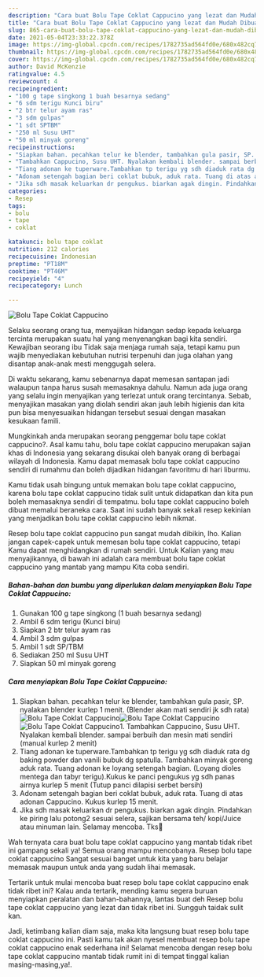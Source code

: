 ```yaml
---
description: "Cara buat Bolu Tape Coklat Cappucino yang lezat dan Mudah Dibuat"
title: "Cara buat Bolu Tape Coklat Cappucino yang lezat dan Mudah Dibuat"
slug: 865-cara-buat-bolu-tape-coklat-cappucino-yang-lezat-dan-mudah-dibuat
date: 2021-05-04T23:33:22.378Z
image: https://img-global.cpcdn.com/recipes/1782735ad564fd0e/680x482cq70/bolu-tape-coklat-cappucino-foto-resep-utama.jpg
thumbnail: https://img-global.cpcdn.com/recipes/1782735ad564fd0e/680x482cq70/bolu-tape-coklat-cappucino-foto-resep-utama.jpg
cover: https://img-global.cpcdn.com/recipes/1782735ad564fd0e/680x482cq70/bolu-tape-coklat-cappucino-foto-resep-utama.jpg
author: David McKenzie
ratingvalue: 4.5
reviewcount: 4
recipeingredient:
- "100 g tape singkong 1 buah besarnya sedang"
- "6 sdm terigu Kunci biru"
- "2 btr telur ayam ras"
- "3 sdm gulpas"
- "1 sdt SPTBM"
- "250 ml Susu UHT"
- "50 ml minyak goreng"
recipeinstructions:
- "Siapkan bahan. pecahkan telur ke blender, tambahkan gula pasir, SP. nyalakan blender kurlep 1 menit. (Blender akan mati sendiri jk sdh rata)"
- "Tambahkan Cappucino, Susu UHT. Nyalakan kembali blender. sampai berbuih dan mesin mati sendiri (manual kurlep 2 menit)"
- "Tiang adonan ke tuperware.Tambahkan tp terigu yg sdh diaduk rata dg baking powder dan vanili bubuk dg spatulla. Tambahkan minyak goreng aduk rata. Tuang adonan ke loyang setengah bagian. (Loyang dioles mentega dan tabyr terigu).Kukus ke panci pengukus yg sdh panas airnya kurlep 5 menit (Tutup panci dilapisi serbet bersih)"
- "Adonam setengah bagian beri coklat bubuk, aduk rata. Tuang di atas adonan Cappucino. Kukus kurlep 15 menit."
- "Jika sdh masak keluarkan dr pengukus. biarkan agak dingin. Pindahkan ke piring lalu potong2 sesuai selera, sajikan bersama teh/ kopi/Juice atau minuman lain. Selamay mencoba. Tks🙏"
categories:
- Resep
tags:
- bolu
- tape
- coklat

katakunci: bolu tape coklat 
nutrition: 212 calories
recipecuisine: Indonesian
preptime: "PT18M"
cooktime: "PT46M"
recipeyield: "4"
recipecategory: Lunch

---
```



![Bolu Tape Coklat Cappucino](https://img-global.cpcdn.com/recipes/1782735ad564fd0e/680x482cq70/bolu-tape-coklat-cappucino-foto-resep-utama.jpg)

Selaku seorang orang tua, menyajikan hidangan sedap kepada keluarga tercinta merupakan suatu hal yang menyenangkan bagi kita sendiri. Kewajiban seorang ibu Tidak saja menjaga rumah saja, tetapi kamu pun wajib menyediakan kebutuhan nutrisi terpenuhi dan juga olahan yang disantap anak-anak mesti menggugah selera.

Di waktu  sekarang, kamu sebenarnya dapat memesan santapan jadi walaupun tanpa harus susah memasaknya dahulu. Namun ada juga orang yang selalu ingin menyajikan yang terlezat untuk orang tercintanya. Sebab, menyajikan masakan yang diolah sendiri akan jauh lebih higienis dan kita pun bisa menyesuaikan hidangan tersebut sesuai dengan masakan kesukaan famili. 



Mungkinkah anda merupakan seorang penggemar bolu tape coklat cappucino?. Asal kamu tahu, bolu tape coklat cappucino merupakan sajian khas di Indonesia yang sekarang disukai oleh banyak orang di berbagai wilayah di Indonesia. Kamu dapat memasak bolu tape coklat cappucino sendiri di rumahmu dan boleh dijadikan hidangan favoritmu di hari liburmu.

Kamu tidak usah bingung untuk memakan bolu tape coklat cappucino, karena bolu tape coklat cappucino tidak sulit untuk didapatkan dan kita pun boleh memasaknya sendiri di tempatmu. bolu tape coklat cappucino boleh dibuat memalui beraneka cara. Saat ini sudah banyak sekali resep kekinian yang menjadikan bolu tape coklat cappucino lebih nikmat.

Resep bolu tape coklat cappucino pun sangat mudah dibikin, lho. Kalian jangan capek-capek untuk memesan bolu tape coklat cappucino, tetapi Kamu dapat menghidangkan di rumah sendiri. Untuk Kalian yang mau menyajikannya, di bawah ini adalah cara membuat bolu tape coklat cappucino yang mantab yang mampu Kita coba sendiri.

<!--inarticleads1-->

##### Bahan-bahan dan bumbu yang diperlukan dalam menyiapkan Bolu Tape Coklat Cappucino:

1. Gunakan 100 g tape singkong (1 buah besarnya sedang)
1. Ambil 6 sdm terigu (Kunci biru)
1. Siapkan 2 btr telur ayam ras
1. Ambil 3 sdm gulpas
1. Ambil 1 sdt SP/TBM
1. Sediakan 250 ml Susu UHT
1. Siapkan 50 ml minyak goreng




<!--inarticleads2-->

##### Cara menyiapkan Bolu Tape Coklat Cappucino:

1. Siapkan bahan. pecahkan telur ke blender, tambahkan gula pasir, SP. nyalakan blender kurlep 1 menit. (Blender akan mati sendiri jk sdh rata)
<img src="https://img-global.cpcdn.com/steps/7cac33e40ba7a28c/160x128cq70/bolu-tape-coklat-cappucino-langkah-memasak-1-foto.jpg" alt="Bolu Tape Coklat Cappucino"><img src="https://img-global.cpcdn.com/steps/3f552fcbdbd7c56f/160x128cq70/bolu-tape-coklat-cappucino-langkah-memasak-1-foto.jpg" alt="Bolu Tape Coklat Cappucino"><img src="https://img-global.cpcdn.com/steps/fb689810d4288ab2/160x128cq70/bolu-tape-coklat-cappucino-langkah-memasak-1-foto.jpg" alt="Bolu Tape Coklat Cappucino">1. Tambahkan Cappucino, Susu UHT. Nyalakan kembali blender. sampai berbuih dan mesin mati sendiri (manual kurlep 2 menit)
1. Tiang adonan ke tuperware.Tambahkan tp terigu yg sdh diaduk rata dg baking powder dan vanili bubuk dg spatulla. Tambahkan minyak goreng aduk rata. Tuang adonan ke loyang setengah bagian. (Loyang dioles mentega dan tabyr terigu).Kukus ke panci pengukus yg sdh panas airnya kurlep 5 menit (Tutup panci dilapisi serbet bersih)
1. Adonam setengah bagian beri coklat bubuk, aduk rata. Tuang di atas adonan Cappucino. Kukus kurlep 15 menit.
1. Jika sdh masak keluarkan dr pengukus. biarkan agak dingin. Pindahkan ke piring lalu potong2 sesuai selera, sajikan bersama teh/ kopi/Juice atau minuman lain. Selamay mencoba. Tks🙏




Wah ternyata cara buat bolu tape coklat cappucino yang mantab tidak ribet ini gampang sekali ya! Semua orang mampu mencobanya. Resep bolu tape coklat cappucino Sangat sesuai banget untuk kita yang baru belajar memasak maupun untuk anda yang sudah lihai memasak.

Tertarik untuk mulai mencoba buat resep bolu tape coklat cappucino enak tidak ribet ini? Kalau anda tertarik, mending kamu segera buruan menyiapkan peralatan dan bahan-bahannya, lantas buat deh Resep bolu tape coklat cappucino yang lezat dan tidak ribet ini. Sungguh taidak sulit kan. 

Jadi, ketimbang kalian diam saja, maka kita langsung buat resep bolu tape coklat cappucino ini. Pasti kamu tak akan nyesel membuat resep bolu tape coklat cappucino enak sederhana ini! Selamat mencoba dengan resep bolu tape coklat cappucino mantab tidak rumit ini di tempat tinggal kalian masing-masing,ya!.

